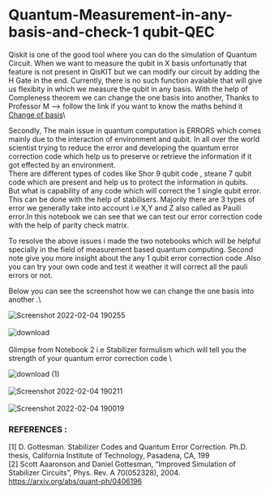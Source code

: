 # Quantum-Measurement-in-any-basis-and-check-1 qubit-QEC

Qiskit is one of the good tool where you can do the simulation of Quantum Circuit. When we want to measure the qubit in X basis unfortunatly that feature is not present in QisKIT but we can modify our circuit by adding the H Gate in the end. Currently, there is no such function avaiable that will give us flexibity in which we measure the qubit in any basis.
With the help of Compleness theorem we can change the one basis into another, Thanks to Professor M -->  follow the link if you want to know the maths behind it [Change of basis](https://www.youtube.com/watch?v=CDmXvPDMIFs/)\

Secondly, The main issue in quantum computation is ERRORS which comes mainly due to the interaction of environment and qubit. In all over the world scientist trying to reduce the error and developing the quantum error correction code which help us to preserve or retrieve the information if it got effected by an environment.\
There are different types of codes like Shor 9 qubit code , steane 7 qubit code which are present and help us to protect the information in qubits. \
But what is capability of any code which will correct the 1 single qubit error. This can be done with the help of stabilisers. Majorily there are 3 types of error we generally take into account i.e X,Y and Z also called as Pauili error.In this notebook we can see that we can test our error correction code with the help of parity check matrix.

To resolve the above issues i made the two notebooks which will be helpful specially in the field of measurement based quantum computing. Second note give you more insight about the any 1 qubit error correction code .Also you can try your own code and test it weather it will correct all the pauli errors or not.

Below you can see the screenshot how we can change the one basis into another .\

![Screenshot 2022-02-04 190255](https://user-images.githubusercontent.com/82764276/152537634-e2d3410a-33e1-4d7c-bd2d-f4bc76398eae.png)
\
\
![download](https://user-images.githubusercontent.com/82764276/152537694-6de6de65-ec91-4a2e-8c5f-10fbfa2acc57.png)
\
\
Glimpse from Notebook 2 i.e Stabilizer formulism which will tell you the strength of your quantum error correction code \

![download (1)](https://user-images.githubusercontent.com/82764276/152537735-19e5a358-336e-4535-80c8-281d964327db.png)
\
\
![Screenshot 2022-02-04 190211](https://user-images.githubusercontent.com/82764276/152537829-2283b9b7-d2d8-4ec0-949c-556cace4e041.png)
\
\
![Screenshot 2022-02-04 190019](https://user-images.githubusercontent.com/82764276/152537898-126d10d2-7b30-4e05-99ef-61e02f3e3ced.png)


### REFERENCES :
[1] D. Gottesman. Stabilizer Codes and Quantum Error Correction. Ph.D. thesis, California Institute of Technology, Pasadena, CA, 199 \
[2] Scott Aaaronson and Daniel Gottesman, “Improved Simulation of Stabilizer Circuits”, Phys. Rev. A 70(052328), 2004. https://arxiv.org/abs/quant-ph/0406196
